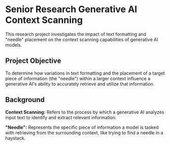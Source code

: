 # Senior Research Generative AI Context Scanning

This research project investigates the impact of text formatting and "needle" placement on the context scanning capabilities of generative AI models.

## Project Objective

To determine how variations in text formatting and the placement of a target piece of information (the "needle") within a larger context influence a generative AI's ability to accurately retrieve and utilize that information.

## Background

**Context Scanning:** Refers to the process by which a generative AI analyzes input text to identify and extract relevant information.

**"Needle":** Represents the specific piece of information a model is tasked with retrieving from the surrounding context, like trying to find a needle in a haystack.